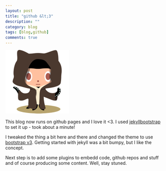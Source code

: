 ```yaml
---
layout: post
title: "github &lt;3"
description: ""
category: blog
tags: [blog,github]
comments: true
---
```


[jekyllbootstrap]: http://jekyllbootstrap.com/usage/jekyll-quick-start.html
[bootstrap]: http://getbootstrap.com/

![github](assets/public/img/octobiwan.png "Octobiwan")

This blog now runs on github pages and I love it &lt;3.
I used [jekyllbootstrap] to set it up - took about a minute!

I tweaked the thing a bit here and there and changed the theme
to use [bootstrap v3][bootstrap]. Getting started with jekyll was a bit bumpy,
but I like the concept. 

Next step is to add some plugins to embedd code, github repos and stuff and of course
producing some content. Well, stay stuned.
